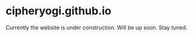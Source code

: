 # cipheryogi.github.io

Currently the website is under construction. Will be up soon. Stay tuned.

#